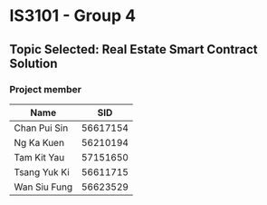 # IS3101 - Group 4
## Topic Selected: Real Estate Smart Contract Solution

### Project member <br>
| Name          | SID           |
|---------------|---------------|
| Chan Pui Sin | 56617154 |
| Ng Ka Kuen | 56210194 |
| Tam Kit Yau | 57151650 |
| Tsang Yuk Ki | 56611715 |
| Wan Siu Fung | 56623529 |


